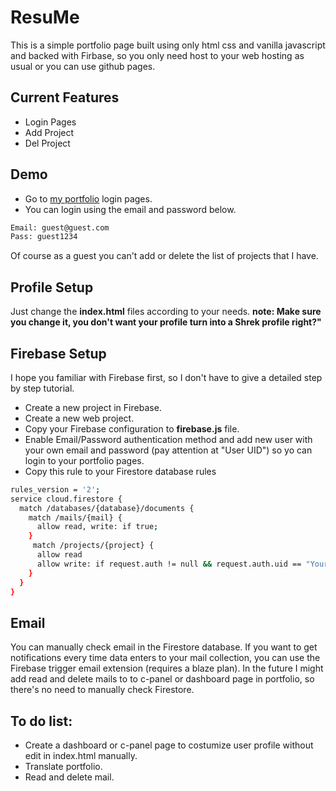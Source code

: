 # ResuMe

This is a simple portfolio page built using only html css and vanilla javascript and backed with Firbase, so you only need host to your web hosting as usual or you can use github pages.

## Current Features

- Login Pages
- Add Project
- Del Project

## Demo

- Go to [my portfolio](http://arisada.is-great.net/login.html) login pages.
- You can login using the email and password below.

```sh
Email: guest@guest.com
Pass: guest1234
```

Of course as a guest you can't add or delete the list of projects that I have.

## Profile Setup

Just change the **index.html** files according to your needs.
**note: Make sure you change it, you don't want your profile turn into a Shrek profile right?"**

## Firebase Setup

I hope you familiar with Firebase first, so I don't have to give a detailed step by step tutorial.
- Create a new project in Firebase.
- Create a new web project.
- Copy your Firebase configuration to **firebase.js** file.
- Enable Email/Password authentication method and add new user with your own email and password (pay attention at "User UID") so yo can login to your portfolio pages.
- Copy this rule to your Firestore database rules

```sh
rules_version = '2';
service cloud.firestore {
  match /databases/{database}/documents {
    match /mails/{mail} {
      allow read, write: if true;
    }
     match /projects/{project} {
      allow read
      allow write: if request.auth != null && request.auth.uid == "Your User UID";
    }
  }
}
```

## Email

You can manually check email in the Firestore database. If you want to get notifications every time data enters to your mail collection, you can use the Firebase trigger email extension (requires a blaze plan).
In the future I might add read and delete mails to to c-panel or dashboard page in portfolio, so there's no need to manually check Firestore.

## To do list:

- Create a dashboard or c-panel page to costumize user profile without edit in index.html manually.
-  Translate portfolio.
-   Read and delete mail.
